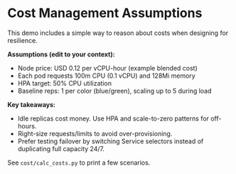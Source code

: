 
# Cost Management Assumptions

This demo includes a simple way to reason about costs when designing for resilience.

**Assumptions (edit to your context):**
- Node price: USD 0.12 per vCPU-hour (example blended cost)
- Each pod requests 100m CPU (0.1 vCPU) and 128Mi memory
- HPA target: 50% CPU utilization
- Baseline reps: 1 per color (blue/green), scaling up to 5 during load

**Key takeaways:**
- Idle replicas cost money. Use HPA and scale-to-zero patterns for off-hours.
- Right-size requests/limits to avoid over-provisioning.
- Prefer testing failover by switching Service selectors instead of duplicating full capacity 24/7.

See `cost/calc_costs.py` to print a few scenarios.

